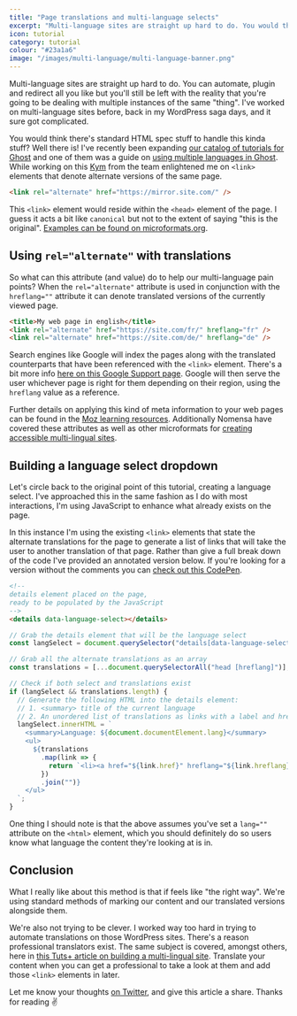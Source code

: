 ```yaml
---
title: "Page translations and multi-language selects"
excerpt: "Multi-language sites are straight up hard to do. You would think there's standard HTML spec stuff to handle this kinda stuff? Well there is!"
icon: tutorial
category: tutorial
colour: "#23a1a6"
image: "/images/multi-language/multi-language-banner.png"
---
```


Multi-language sites are straight up hard to do. You can automate, plugin and redirect all you like but you'll still be left with the reality that you're going to be dealing with multiple instances of the same "thing". I've worked on multi-language sites before, back in my WordPress saga days, and it sure got complicated.

You would think there's standard HTML spec stuff to handle this kinda stuff? Well there is! I've recently been expanding [our catalog of tutorials for Ghost](https://ghost.org/tutorials/) and one of them was a guide on [using multiple languages in Ghost](https://ghost.org/tutorials/multi-language-content/). While working on this [Kym](https://kymellis.co/) from the team enlightened me on `<link>` elements that denote alternate versions of the same page.

```html
<link rel="alternate" href="https://mirror.site.com/" />
```

This `<link>` element would reside within the `<head>` element of the page. I guess it acts a bit like `canonical` but not to the extent of saying "this is the original". [Examples can be found on microformats.org](http://microformats.org/wiki/rel-alternate).

## Using `rel="alternate"` with translations

So what can this attribute (and value) do to help our multi-language pain points? When the `rel="alternate"` attribute is used in conjunction with the `hreflang=""` attribute it can denote translated versions of the currently viewed page.

```html
<title>My web page in english</title>
<link rel="alternate" href="https://site.com/fr/" hreflang="fr" />
<link rel="alternate" href="https://site.com/de/" hreflang="de" />
```

Search engines like Google will index the pages along with the translated counterparts that have been referenced with the `<link>` element. There's a bit more info [here on this Google Support page](https://support.google.com/webmasters/answer/189077). Google will then serve the user whichever page is right for them depending on their region, using the `hreflang` value as a reference.

Further details on applying this kind of meta information to your web pages can be found in the [Moz learning resources](https://moz.com/learn/seo/hreflang-tag). Additionally Nomensa have covered these attributes as well as other microformats for [creating accessible multi-lingual sites](https://www.nomensa.com/blog/2010/7-tips-for-multi-lingual-website-accessibility).

## Building a language select dropdown

Let's circle back to the original point of this tutorial, creating a language select. I've approached this in the same fashion as I do with most interactions, I'm using JavaScript to enhance what already exists on the page.

In this instance I'm using the existing `<link>` elements that state the alternate translations for the page to generate a list of links that will take the user to another translation of that page. Rather than give a full break down of the code I've provided an annotated version below. If you're looking for a version without the comments you can [check out this CodePen](https://codepen.io/daviddarnes/pen/QWwzePz?editors=1010).

```html
<!--
details element placed on the page,
ready to be populated by the JavaScript
-->
<details data-language-select></details>
```

```javascript
// Grab the details element that will be the language select
const langSelect = document.querySelector("details[data-language-select]");

// Grab all the alternate translations as an array
const translations = [...document.querySelectorAll("head [hreflang]")];

// Check if both select and translations exist
if (langSelect && translations.length) {
  // Generate the following HTML into the details element:
  // 1. <summary> title of the current language
  // 2. An unordered list of translations as links with a label and hreflang attribute
  langSelect.innerHTML = `
    <summary>Language: ${document.documentElement.lang}</summary>
    <ul>
      ${translations
        .map(link => {
          return `<li><a href="${link.href}" hreflang="${link.hreflang}">${link.hreflang}</a></li>`;
        })
        .join("")}
    </ul>
  `;
}
```

One thing I should note is that the above assumes you've set a `lang=""` attribute on the `<html>` element, which you should definitely do so users know what language the content they're looking at is in.

## Conclusion

What I really like about this method is that if feels like "the right way". We're using standard methods of marking our content and our translated versions alongside them.

We're also not trying to be clever. I worked way too hard in trying to automate translations on those WordPress sites. There's a reason professional translators exist. The same subject is covered, amongst others, here in [this Tuts+ article on building a multi-lingual site](https://webdesign.tutsplus.com/articles/tips-for-designing-and-building-a-multilingual-website--cms-24708). Translate your content when you can get a professional to take a look at them and add those `<link>` elements in later.

Let me know your thoughts [on Twitter](https://twitter.com/DavidDarnes/), and give this article a share. Thanks for reading ✌️

